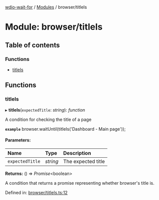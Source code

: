 [wdio-wait-for](../README.md) / [Modules](../modules.md) / browser/titleIs

# Module: browser/titleIs

## Table of contents

### Functions

- [titleIs](browser_titleis.md#titleis)

## Functions

### titleIs

▸ **titleIs**(`expectedTitle`: *string*): *function*

A condition for checking the title of a page

**`example`** 
browser.waitUntil(titleIs('Dashboard - Main page'));

#### Parameters:

| Name | Type | Description |
| :------ | :------ | :------ |
| `expectedTitle` | *string* | The expected title |

**Returns:** () => *Promise*<boolean\>

A condition that returns a promise
    representing whether browser's title is.

Defined in: [browser/titleIs.ts:12](https://github.com/elaichenkov/wdio-wait-for/blob/074de0f/src/browser/titleIs.ts#L12)
